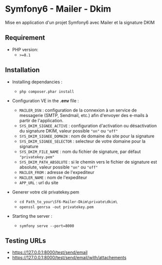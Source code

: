 # Symfony6 - Mailer - Dkim
Mise en application d'un projet Symfony6 avec Mailer et la signature DKIM

## Requirement
- PHP version:
	- `>=8.1`

## Installation
- Installing dependancies :
	- `php composer.phar install`

- Configuration VE in the **.env** file :
	- `MAILER_DSN` :  configuration de la connexion à un service de messagerie (SMTP, Sendmail, etc.) afin d'envoyer des e-mails à partir de l'application.
	- `SYS_DKIM_SIGNEE_ACTIVE` : configuration d'activation ou désactivation du signature DKIM, valeur possible `"on"` ou `"off"`
	- `SYS_DKIM_SIGNEE_DOMAIN` : nom de domaine du site pour la signature
	- `SYS_DKIM_SIGNEE_SELECTOR` : selecteur de votre domaine pour la signature
	- `SYS_DKIM_FILE_NAME` : nom du fichier de signature, par défaut `"privatekey.pem"`
	- `SYS_DKIM_PATH_ABSOLUTE` : si le chemin vers le fichier de signature est absolute, valeur possible `"on"` ou `"off"`
	- `MAILER_FROM` : adresse de l'expediteur
	- `MAILER_NAME` : nom de l'expediteur
	- `APP_URL` : url du site

- Generer votre clé privatekey.pem
	- `cd Path_to_your\Sf6-Mailer-Dkim\private\dkim\`
	- `openssl genrsa -out privatekey.pem`

- Starting the server :
	- `symfony serve --port=8000`

## Testing URLs
- https://127.0.0.1:8000/test/send/email
- https://127.0.0.1:8000/test/send/email/with/attachements